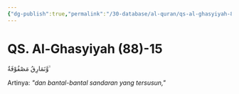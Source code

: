 ```yaml
---
{"dg-publish":true,"permalink":"/30-database/al-quran/qs-al-ghasyiyah-88-15/"}
---
```



# QS. Al-Ghasyiyah (88)-15
وَّنَمَارِقُ مَصْفُوْفَةٌ  ۙ 

Artinya: *"dan bantal-bantal sandaran yang tersusun,"*
